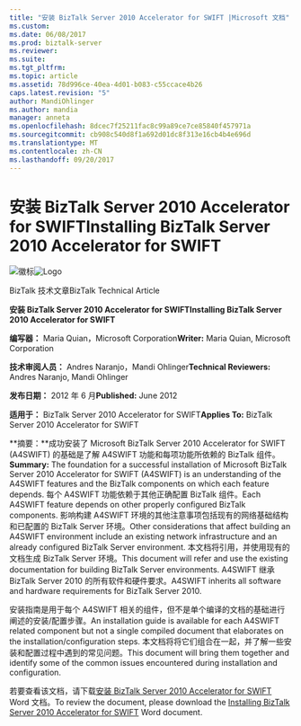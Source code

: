 ```yaml
---
title: "安装 BizTalk Server 2010 Accelerator for SWIFT |Microsoft 文档"
ms.custom: 
ms.date: 06/08/2017
ms.prod: biztalk-server
ms.reviewer: 
ms.suite: 
ms.tgt_pltfrm: 
ms.topic: article
ms.assetid: 78d996ce-40ea-4d01-b083-c55ccace4b26
caps.latest.revision: "5"
author: MandiOhlinger
ms.author: mandia
manager: anneta
ms.openlocfilehash: 8dcec7f25211fac8c99a89ce7ce85840f457971a
ms.sourcegitcommit: cb908c540d8f1a692d01dc8f313e16cb4b4e696d
ms.translationtype: MT
ms.contentlocale: zh-CN
ms.lasthandoff: 09/20/2017
---
```

# <a name="installing-biztalk-server-2010-accelerator-for-swift"></a><span data-ttu-id="10e41-102">安装 BizTalk Server 2010 Accelerator for SWIFT</span><span class="sxs-lookup"><span data-stu-id="10e41-102">Installing BizTalk Server 2010 Accelerator for SWIFT</span></span>
<span data-ttu-id="10e41-103">![徽标](../technical-guides/media/bts-10-installaccelerator-logo.gif "BTS_10_InstallAccelerator_Logo")</span><span class="sxs-lookup"><span data-stu-id="10e41-103">![Logo](../technical-guides/media/bts-10-installaccelerator-logo.gif "BTS_10_InstallAccelerator_Logo")</span></span>  
  
 <span data-ttu-id="10e41-104">BizTalk 技术文章</span><span class="sxs-lookup"><span data-stu-id="10e41-104">BizTalk Technical Article</span></span>  
  
 <span data-ttu-id="10e41-105">**安装 BizTalk Server 2010 Accelerator for SWIFT**</span><span class="sxs-lookup"><span data-stu-id="10e41-105">**Installing BizTalk Server 2010 Accelerator for SWIFT**</span></span>  
  
 <span data-ttu-id="10e41-106">**编写器：** Maria Quian，Microsoft Corporation</span><span class="sxs-lookup"><span data-stu-id="10e41-106">**Writer:** Maria Quian, Microsoft Corporation</span></span>  
  
 <span data-ttu-id="10e41-107">**技术审阅人员：** Andres Naranjo，Mandi Ohlinger</span><span class="sxs-lookup"><span data-stu-id="10e41-107">**Technical Reviewers:** Andres Naranjo, Mandi Ohlinger</span></span>  
  
 <span data-ttu-id="10e41-108">**发布日期：** 2012 年 6 月</span><span class="sxs-lookup"><span data-stu-id="10e41-108">**Published:** June 2012</span></span>  
  
 <span data-ttu-id="10e41-109">**适用于：** BizTalk Server 2010 Accelerator for SWIFT</span><span class="sxs-lookup"><span data-stu-id="10e41-109">**Applies To:** BizTalk Server 2010 Accelerator for SWIFT</span></span>  
  
 <span data-ttu-id="10e41-110">**摘要：**成功安装了 Microsoft BizTalk Server 2010 Accelerator for SWIFT (A4SWIFT) 的基础是了解 A4SWIFT 功能和每项功能所依赖的 BizTalk 组件。</span><span class="sxs-lookup"><span data-stu-id="10e41-110">**Summary:** The foundation for a successful installation of Microsoft BizTalk Server 2010 Accelerator for SWIFT (A4SWIFT) is an understanding of the A4SWIFT features and the BizTalk components on which each feature depends.</span></span> <span data-ttu-id="10e41-111">每个 A4SWIFT 功能依赖于其他正确配置 BizTalk 组件。</span><span class="sxs-lookup"><span data-stu-id="10e41-111">Each A4SWIFT feature depends on other properly configured BizTalk components.</span></span> <span data-ttu-id="10e41-112">影响构建 A4SWIFT 环境的其他注意事项包括现有的网络基础结构和已配置的 BizTalk Server 环境。</span><span class="sxs-lookup"><span data-stu-id="10e41-112">Other considerations that affect building an A4SWIFT environment include an existing network infrastructure and an already configured BizTalk Server environment.</span></span> <span data-ttu-id="10e41-113">本文档将引用，并使用现有的文档生成 BizTalk Server 环境。</span><span class="sxs-lookup"><span data-stu-id="10e41-113">This document will refer and use the existing documentation for building BizTalk Server environments.</span></span> <span data-ttu-id="10e41-114">A4SWIFT 继承 BizTalk Server 2010 的所有软件和硬件要求。</span><span class="sxs-lookup"><span data-stu-id="10e41-114">A4SWIFT inherits all software and hardware requirements for BizTalk Server 2010.</span></span>  
  
 <span data-ttu-id="10e41-115">安装指南是用于每个 A4SWIFT 相关的组件，但不是单个编译的文档的基础进行阐述的安装/配置步骤。</span><span class="sxs-lookup"><span data-stu-id="10e41-115">An installation guide is available for each A4SWIFT related component but not a single compiled document that elaborates on the installation/configuration steps.</span></span> <span data-ttu-id="10e41-116">本文档将将它们组合在一起，并了解一些安装和配置过程中遇到的常见问题。</span><span class="sxs-lookup"><span data-stu-id="10e41-116">This document will bring them together and identify some of the common issues encountered during installation and configuration.</span></span>  
  
 <span data-ttu-id="10e41-117">若要查看该文档，请下载[安装 BizTalk Server 2010 Accelerator for SWIFT](http://go.microsoft.com/fwlink/?LinkId=255118) Word 文档。</span><span class="sxs-lookup"><span data-stu-id="10e41-117">To review the document, please download the [Installing BizTalk Server 2010 Accelerator for SWIFT](http://go.microsoft.com/fwlink/?LinkId=255118) Word document.</span></span>